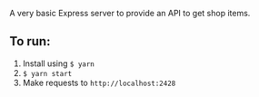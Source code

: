 A very basic Express server to provide an API to get shop items.

## To run:
1. Install using `$ yarn`
2. `$ yarn start`
3. Make requests to `http://localhost:2428`
